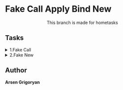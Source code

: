 # Fake Call Apply Bind New

<p align="center">This branch is made for hometasks</p>

## Tasks

<details>
    <summary> 1.Fake Call</summary>
    <br>
    Task: Write face Call

[Solution](./js/fakeCall.js)

</details>
<details>
    <summary> 2.Fake New</summary>
    <br>
    Task: Write face New

[Solution](./js/fakeNew.js)

</details>

## Author

**Arsen Grigoryan**
